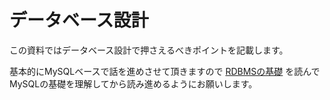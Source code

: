 # データベース設計

この資料ではデータベース設計で押さえるべきポイントを記載します。

基本的にMySQLベースで話を進めさせて頂きますので [RDBMSの基礎](https://github.com/keitakn/web-developer-ojt/tree/master/docs/mysql) を読んでMySQLの基礎を理解してから読み進めるようにお願いします。
